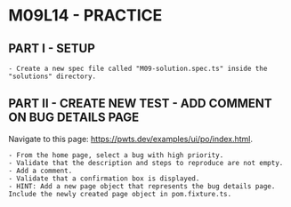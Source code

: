 # M09L14 - PRACTICE

## PART I - SETUP

    - Create a new spec file called "M09-solution.spec.ts" inside the "solutions" directory.

## PART II - CREATE NEW TEST - ADD COMMENT ON BUG DETAILS PAGE

Navigate to this page: https://pwts.dev/examples/ui/po/index.html.

    - From the home page, select a bug with high priority.
    - Validate that the description and steps to reproduce are not empty.
    - Add a comment.
    - Validate that a confirmation box is displayed.
    - HINT: Add a new page object that represents the bug details page. Include the newly created page object in pom.fixture.ts.
